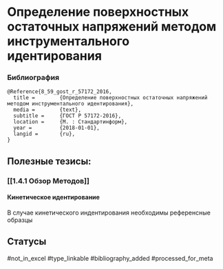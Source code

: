 # Определение поверхностных остаточных напряжений методом инструментального идентирования

### Библиография
```
@Reference{8_59_gost_r_57172_2016,
  title =        {Определение поверхностных остаточных напряжений методом инструментального идентирования},
  media =        {text},
  subtitle =     {ГОСТ Р 57172-2016},
  location =     {М. : Стандартинформ},
  year =         {2018-01-01},
  langid =       {ru},
}
```

## Полезные тезисы:
### [[1.4.1 Обзор Методов]]
#### Кинетическое идентирование
В случае кинетического индентирования необходимы референсные образцы

## Статусы
#not_in_excel 
#type_linkable 
#bibliography_added
#processed_for_meta
